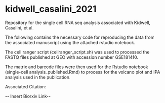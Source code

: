 # kidwell_casalini_2021
Repository for the single cell RNA seq analysis associated with Kidwell, Casalini, et al.


The following contains the necessary code for reproducing the data from the associated manuscript using the attached rstudio notebook.


The cell ranger script (cellranger_script.sh) was used to processed the FASTQ files published at GEO with accession number GSE181410.

The matrix and barcode files were then used for the Rstudio notebook (single-cell analysis_published.Rmd) to process for the volcano plot and IPA analysis used in the publication.



Associated Citation:

-- Insert Biorxiv Link--
